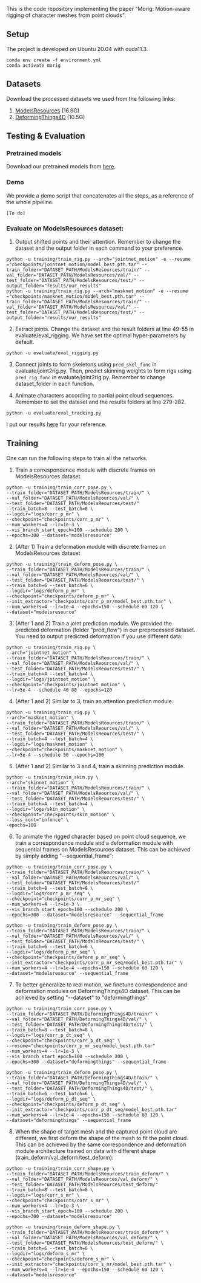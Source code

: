 This is the code repository implementing the paper "Morig: Motion-aware rigging of character meshes from point clouds".

## Setup
The project is developed on Ubuntu 20.04 with cuda11.3.

```
conda env create -f environment.yml
conda activate morig
```

## Datasets
Download the processed datasets we used from the following links:
1. [ModelsResources](https://umass-my.sharepoint.com/:u:/g/personal/zhanxu_umass_edu/EeiBvoeAJdVPl3Sx9xKHhisBcBulUu63IZnOaXJ0ZtfEqQ?e=C36xcb) (16.9G)
2. [DeformingThings4D](https://umass-my.sharepoint.com/:u:/g/personal/zhanxu_umass_edu/EW_2pbf8LNRNhofmgf-XTasB8VyU8I-r3F1bv1qU9lmhIQ?e=aQNUBu) (10.5G)


## Testing & Evaluation

### Pretrained models
Download our pretrained models from [here](https://umass-my.sharepoint.com/:u:/g/personal/zhanxu_umass_edu/EU011m-IkQhBkeItRXuKJzoBlwAy2GG2DhZERFCOfn8NVg?e=pHhLFL).

### Demo
We provide a demo script that concatenates all the steps, as a reference of the whole pipeline.
```
[To do]
```

### Evaluate on ModelsResources dataset:
1. Output shifted points and their attention. Remember to change the dataset and the output folder in each command to your preference.
```
python -u training/train_rig.py --arch="jointnet_motion" -e --resume ="checkpoints/jointnet_motion/model_best.pth.tar" --train_folder="DATASET_PATH/ModelsResources/train/" --val_folder="DATASET_PATH/ModelsResources/val/" --test_folder="DATASET_PATH/ModelsResources/test/" --output_folder="results/our_results"
python -u training/train_rig.py --arch="masknet_motion" -e --resume ="checkpoints/masknet_motion/model_best.pth.tar" --train_folder="DATASET_PATH/ModelsResources/train/" --val_folder="DATASET_PATH/ModelsResources/val/" --test_folder="DATASET_PATH/ModelsResources/test/" --output_folder="results/our_results"
```

2. Extract joints. 
Change the dataset and the result folders at line 49-55 in evaluate/eval_rigging.
We have set the optimal hyper-parameters by default.
```
python -u evaluate/eval_rigging.py
```

3. Connect joints to form skeletons using ```pred_skel_func``` in evaluate/joint2rig.py.
Then, predict skinning weights to form rigs using ```pred_rig_func``` in evaluate/joint2rig.py.
Remember to change dataset_folder in each function.

5. Animate characters according to partial point cloud sequences. Remember to set the dataset and the results folders at line 279-282.
```
python -u evaluate/eval_tracking.py
```

I put our results [here](https://umass-my.sharepoint.com/:u:/g/personal/zhanxu_umass_edu/Ea7eMXkBdlRDrrtkB3RKYRUBC_UiuPpHGg0eahx_sVipRw?e=12YuVO) for your reference.

## Training
One can run the following steps to train all the networks.

1. Train a correspondence module with discrete frames on ModelsResources dataset.
```
python -u training/train_corr_pose.py \
--train_folder="DATASET_PATH/ModelsReources/train/" \
--val_folder="DATASET_PATH/ModelsReources/val/" \
--test_folder="DATASET_PATH/ModelsReources/test/" 
--train_batch=8 --test_batch=8 \
--logdir="logs/corr_p_mr" \ 
--checkpoint="checkpoints/corr_p_mr" \ 
--num_workers=4 --lr=1e-3 \
--vis_branch_start_epoch=100 --schedule 200 \
--epochs=300 --dataset="modelsresource"
```
2. (After 1) Train a deformation module with discrete frames on ModelsResources dataset
```
python -u training/train_deform_pose.py \
--train_folder="DATASET_PATH/ModelsReources/train/" \
--val_folder="DATASET_PATH/ModelsReources/val/" \
--test_folder="DATASET_PATH/ModelsReources/test/" \
--train_batch=6 --test_batch=6 \
--logdir="logs/deform_p_mr" \
--checkpoint="checkpoints/deform_p_mr" \
--init_extractor="checkpoints/corr_p_mr/model_best.pth.tar" \
--num_workers=4 --lr=1e-4 --epochs=150 --schedule 60 120 \
--dataset="modelsresource"
```
3. (After 1 and 2) Train a joint prediction module. We provided the predicted deformation (folder "pred_flow") in our preprocessed dataset. 
You need to output predicted deformation if you use different data:
```
python -u training/train_rig.py \
--arch="jointnet_motion" \
--train_folder="DATASET_PATH/ModelsReources/train/" \
--val_folder="DATASET_PATH/ModelsReources/val/" \
--test_folder="DATASET_PATH/ModelsReources/test/" \
--train_batch=4 --test_batch=4 \
--logdir="logs/jointnet_motion" \
--checkpoint="checkpoints/jointnet_motion" \
--lr=5e-4 --schedule 40 80 --epochs=120
```
4. (After 1 and 2) Similar to 3, train an attention prediction module.
```
python -u training/train_rig.py \
--arch="masknet_motion" \
--train_folder="DATASET_PATH/ModelsReources/train/" \
--val_folder="DATASET_PATH/ModelsReources/val/" \
--test_folder="DATASET_PATH/ModelsReources/test/" \
--train_batch=4 --test_batch=4 \
--logdir="logs/masknet_motion" \
--checkpoint="checkpoints/masknet_motion" \
--lr=5e-4 --schedule 50 --epochs=100
```

5. (After 1 and 2) Similar to 3 and 4, train a skinning prediction module.
```
python -u training/train_skin.py \
--arch="skinnet_motion" \
--train_folder="DATASET_PATH/ModelsReources/train/" \
--val_folder="DATASET_PATH/ModelsReources/val/" \
--test_folder="DATASET_PATH/ModelsReources/test/" \
--train_batch=4 --test_batch=4 \
--logdir="logs/skin_motion" \
--checkpoint="checkpoints/skin_motion" \
--loss_cont="infonce" \
-epochs=100
```

6. To animate the rigged character based on point cloud sequence, we train a correspondence module and a 
deformation module with sequential frames on ModelsResources dataset. This can be achieved by simply adding "--sequential_frame":
```
python -u training/train_corr_pose.py \
--train_folder="DATASET_PATH/ModelsReources/train/" \
--val_folder="DATASET_PATH/ModelsReources/val/" \
--test_folder="DATASET_PATH/ModelsReources/test/" 
--train_batch=8 --test_batch=8 \
--logdir="logs/corr_p_mr_seq" \ 
--checkpoint="checkpoints/corr_p_mr_seq" \ 
--num_workers=4 --lr=1e-3 \
--vis_branch_start_epoch=100 --schedule 200 \
--epochs=300 --dataset="modelsresource" --sequential_frame
```
```
python -u training/train_deform_pose.py \
--train_folder="DATASET_PATH/ModelsReources/train/" \
--val_folder="DATASET_PATH/ModelsReources/val/" \
--test_folder="DATASET_PATH/ModelsReources/test/" \
--train_batch=6 --test_batch=6 \
--logdir="logs/deform_p_mr_seq" \
--checkpoint="checkpoints/deform_p_mr_seq" \
--init_extractor="checkpoints/corr_p_mr_seq/model_best.pth.tar" \
--num_workers=4 --lr=1e-4 --epochs=150 --schedule 60 120 \
--dataset="modelsresource" --sequential_frame
```

7. To better generalize to real motion, we finetune correspondence and deformation modules on DeformingThings4D dataset. 
This can be achieved by setting "--dataset" to "deformingthings".
```
python -u training/train_corr_pose.py \
--train_folder="DATASET_PATH/DeformingThings4D/train/" \
--val_folder="DATASET_PATH/DeformingThings4D/val/" \
--test_folder="DATASET_PATH/DeformingThings4D/test/" \
--train_batch=8 --test_batch=8 \
--logdir="logs/corr_p_dt_seq" \
--checkpoint="checkpoints/corr_p_dt_seq" \
--resume="checkpoints/corr_p_mr_seq/model_best.pth.tar"
--num_workers=4 --lr=1e-3 \
--vis_branch_start_epoch=100 --schedule 200 \
--epochs=300 --dataset="deformingthings" --sequential_frame
```
```
python -u training/train_deform_pose.py \
--train_folder="DATASET_PATH/DeformingThings4D/train/" \
--val_folder="DATASET_PATH/DeformingThings4D/val/" \
--test_folder="DATASET_PATH/DeformingThings4D/test/" \
--train_batch=6 --test_batch=6 \
--logdir="logs/deform_p_dt_seq" \
--checkpoint="checkpoints/deform_p_dt_seq" \
--init_extractor="checkpoints/corr_p_dt_seq/model_best.pth.tar"
--num_workers=4 --lr=1e-4 --epochs=150 --schedule 60 120 \
--dataset="deformingthings" --sequential_frame
```

8. When the shape of target mesh and the captured point cloud are different, 
we first deform the shape of the mesh to fit the point cloud. 
This can be achieved by the same correspondence and deformation module architecture trained on data with different shape (train_deform/val_deform/test_deform):
```
python -u training/train_corr_shape.py \
--train_folder="DATASET_PATH/ModelsReources/train_deform/" \
--val_folder="DATASET_PATH/ModelsReources/val_deform/" \
--test_folder="DATASET_PATH/ModelsReources/test_deform/" 
--train_batch=8 --test_batch=8 \
--logdir="logs/corr_s_mr" \ 
--checkpoint="checkpoints/corr_s_mr" \ 
--num_workers=4 --lr=1e-3 \
--vis_branch_start_epoch=100 --schedule 200 \
--epochs=300 --dataset="modelsresource"
```
```
python -u training/train_deform_shape.py \
--train_folder="DATASET_PATH/ModelsReources/train_deform/" \
--val_folder="DATASET_PATH/ModelsReources/val_deform/" \
--test_folder="DATASET_PATH/ModelsReources/test_deform/" \
--train_batch=6 --test_batch=6 \
--logdir="logs/deform_s_mr" \
--checkpoint="checkpoints/deform_s_mr" \
--init_extractor="checkpoints/corr_s_mr/model_best.pth.tar" \
--num_workers=4 --lr=1e-4 --epochs=150 --schedule 60 120 \
--dataset="modelsresource"
```